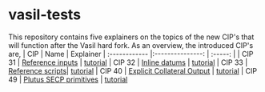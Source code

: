 # vasil-tests
This repository contains five explainers on the topics of the new CIP's that will function after the Vasil hard fork. As an overview, the introduced CIP's are,
| CIP | Name  | Explainer
| :------------ |:---------------: | :-----: |
| CIP 31 | [Reference inputs](https://cips.cardano.org/cips/cip31/) | [tutorial](https://github.com/perturbing/vasil-tests/blob/main/reference-inputs-cip-31.md)
| CIP 32 | [Inline datums](https://cips.cardano.org/cips/cip32/)    | [tutorial](https://github.com/perturbing/vasil-tests/blob/main/inline-datums-cip-32.md)
| CIP 33 | [Reference scripts](https://cips.cardano.org/cips/cip33/)| [tutorial](https://github.com/perturbing/vasil-tests/blob/main/referencing-scripts-cip-33.md)
| CIP 40 | [Explicit Collateral Output](https://github.com/cardano-foundation/CIPs/blob/138565ea4c2303fabc576c0f7f67228a54124b17/CollateralOutput/README.md)                                                              | [tutorial](https://github.com/perturbing/vasil-tests/blob/main/collateral-output-cip-40.md)
| CIP 49 | [Plutus SECP primitives](https://cips.cardano.org/cips/cip49/) | [tutorial](https://github.com/perturbing/vasil-tests/blob/main/secp-primitives-cip.md) 
